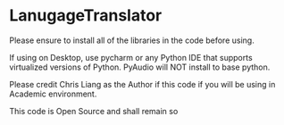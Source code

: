 # LanugageTranslator
Please ensure to install all of the libraries in the code before using.

If using on Desktop, use pycharm or any Python IDE that supports virtualized versions of Python.  PyAudio will NOT install to base python.

Please credit Chris Liang as the Author if this code if you will be using in Academic environment.

This code is Open Source and shall remain so

